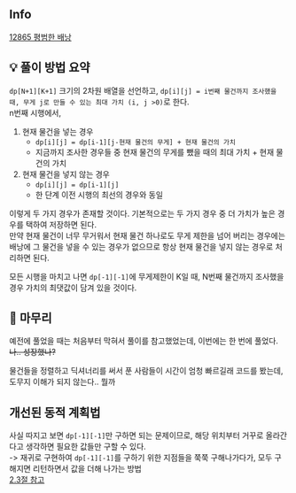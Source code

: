 ## Info
[12865 평범한 배낭](https://www.acmicpc.net/problem/12865)

## 💡 풀이 방법 요약
`dp[N+1][K+1]` 크기의 2차원 배열을 선언하고, `dp[i][j] = i번째 물건까지 조사했을 때, 무게 j로 만들 수 있는 최대 가치 (i, j >0)`로 한다.  
n번째 시행에서, 

1. 현재 물건을 넣는 경우
   - `dp[i][j] = dp[i-1][j-현재 물건의 무게] + 현재 물건의 가치`
   - 지금까지 조사한 경우들 중 현재 물건의 무게를 뺐을 때의 최대 가치 + 현재 물건의 가치
2. 현재 물건을 넣지 않는 경우
   - `dp[i][j] = dp[i-1][j]`
   - 한 단계 이전 시행의 최선의 경우와 동일  

이렇게 두 가지 경우가 존재할 것이다. 기본적으로는 두 가지 경우 중 더 가치가 높은 경우를 택하여 저장하면 된다.  
만약 현재 물건이 너무 무거워서 현재 물건 하나로도 무게 제한을 넘어 버리는 경우에는 배낭에 그 물건을 넣을 수 있는 경우가 없으므로 항상 현재 물건을 넣지 않는 경우로 처리하면 된다.  
  
모든 시행을 마치고 나면 `dp[-1][-1]`에 무게제한이 K일 때, N번째 물건까지 조사했을 경우 가치의 최댓값이 담겨 있을 것이다.


## 🙂 마무리
예전에 풀었을 때는 처음부터 막혀서 풀이를 참고했었는데, 이번에는 한 번에 풀었다. ~~나.. 성장했나?~~
  
물건들을 정렬하고 딕셔너리를 써서 푼 사람들이 시간이 엄청 빠르길래 코드를 봤는데, 도무지 이해가 되지 않는다.. 뭘까

## 개선된 동적 계획법
사실 따지고 보면 `dp[-1][-1]`만 구하면 되는 문제이므로, 해당 위치부터 거꾸로 올라간다고 생각하면 필요한 값들만 구할 수 있다.  
-> 재귀로 구현하여 `dp[-1][-1]`를 구하기 위한 지점들을 쭉쭉 구해나가다가, 모두 구해지면 리턴하면서 값을 더해 나가는 방법  
[2.3절 참고](https://hi-guten-tag.tistory.com/160)

